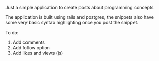 Just a simple application to create posts about programming concepts

The application is built using rails and postgres, the snippets also have some very basic syntax highlighting once
you post the snippet.

To do:
1. Add comments
2. Add follow option
3. Add likes and views (js)
